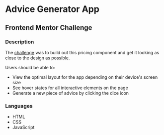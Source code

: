 # Advice Generator App
## Frontend Mentor Challenge

### Description

The [challenge](https://www.frontendmentor.io/challenges/advice-generator-app-QdUG-13db) was to build out this pricing component and get it looking as close to the design as possible.

Users should be able to:

* View the optimal layout for the app depending on their device's screen size
* See hover states for all interactive elements on the page
* Generate a new piece of advice by clicking the dice icon

### Languages

* HTML
* CSS
* JavaScript